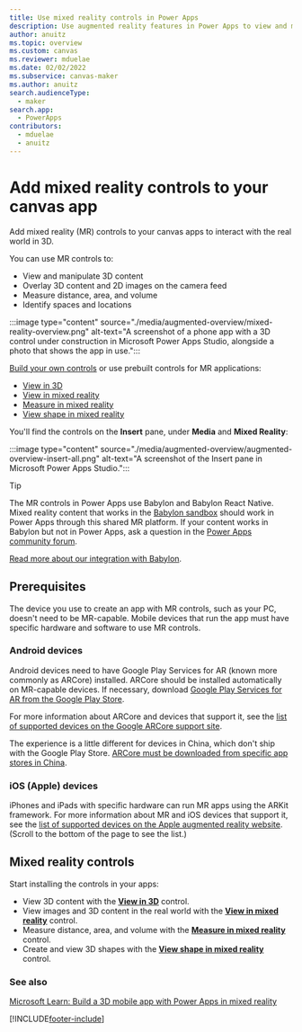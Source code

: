 ```yaml
---
title: Use mixed reality controls in Power Apps
description: Use augmented reality features in Power Apps to view and manipulate 3D models in the real world, take measurements, and create and view 3D shapes.
author: anuitz
ms.topic: overview
ms.custom: canvas
ms.reviewer: mduelae
ms.date: 02/02/2022
ms.subservice: canvas-maker
ms.author: anuitz
search.audienceType: 
  - maker
search.app: 
  - PowerApps
contributors:
  - mduelae
  - anuitz
---
```

# Add mixed reality controls to your canvas app

Add mixed reality (MR) controls to your canvas apps to interact with the real world in 3D.

You can use MR controls to:

- View and manipulate 3D content
- Overlay 3D content and 2D images on the camera feed
- Measure distance, area, and volume
- Identify spaces and locations

:::image type="content" source="./media/augmented-overview/mixed-reality-overview.png" alt-text="A screenshot of a phone app with a 3D control under construction in Microsoft Power Apps Studio, alongside a photo that shows the app in use.":::

[Build your own controls](../../developer/component-framework/custom-controls-overview.md) or use prebuilt controls for MR applications:

- [View in 3D](mixed-reality-component-view-3d.md)
- [View in mixed reality](mixed-reality-component-view-mr.md)
- [Measure in mixed reality](mixed-reality-component-measure-distance.md)
- [View shape in mixed reality](mixed-reality-component-view-shape.md)

You'll find the controls on the **Insert** pane, under **Media** and **Mixed Reality**:

:::image type="content" source="./media/augmented-overview/augmented-overview-insert-all.png" alt-text="A screenshot of the Insert pane in Microsoft Power Apps Studio.":::
  
> [!TIP]
> The MR controls in Power Apps use Babylon and Babylon React Native. Mixed reality content that works in the [Babylon sandbox](https://sandbox.babylonjs.com/) should work in Power Apps through this shared MR platform. If your content works in Babylon but not in Power Apps, ask a question in the [Power Apps community forum](https://powerusers.microsoft.com/t5/Get-Help-with-Power-Apps/ct-p/PA_General).
>  
> [Read more about our integration with Babylon](https://babylonjs.medium.com/babylon-react-native-bringing-3d-and-xr-to-react-native-applications-7928b55acc85).

## Prerequisites

The device you use to create an app with MR controls, such as your PC, doesn't need to be MR-capable. Mobile devices that run the app must have specific hardware and software to use MR controls.

### Android devices

Android devices need to have Google Play Services for AR (known more commonly as ARCore) installed. ARCore should be installed automatically on MR-capable devices. If necessary, download [Google Play Services for AR from the Google Play Store](https://play.google.com/store/apps/details?id=com.google.ar.core).

For more information about ARCore and devices that support it, see the [list of supported devices on the Google ARCore support site](https://developers.google.com/ar/discover/supported-devices#android_play).

The experience is a little different for devices in China, which don't ship with the Google Play Store. [ARCore must be downloaded from specific app stores in China](https://developers.google.com/ar/discover/supported-devices#android_china).

### iOS (Apple) devices

iPhones and iPads with specific hardware can run MR apps using the ARKit framework. For more information about MR and iOS devices that support it, see the [list of supported devices on the Apple augmented reality website](https://www.apple.com/augmented-reality/). (Scroll to the bottom of the page to see the list.)

## Mixed reality controls

Start installing the controls in your apps:

- View 3D content with the **[View in 3D](mixed-reality-component-view-3d.md)** control.
- View images and 3D content in the real world with the **[View in mixed reality](mixed-reality-component-view-mr.md)** control.
- Measure distance, area, and volume with the **[Measure in mixed reality](mixed-reality-component-measure-distance.md)** control.
- Create and view 3D shapes with the **[View shape in mixed reality](mixed-reality-component-view-shape.md)** control.

### See also

[Microsoft Learn: Build a 3D mobile app with Power Apps in mixed reality](/learn/modules/power-apps-tutorial/)

[!INCLUDE[footer-include](../../includes/footer-banner.md)]
